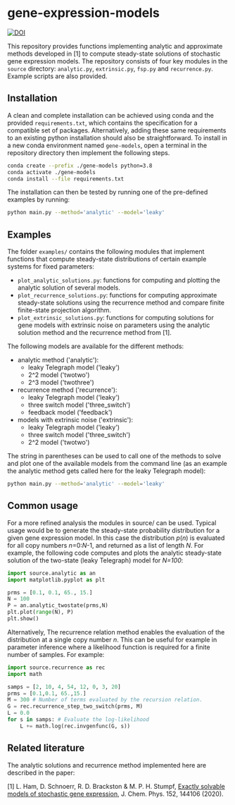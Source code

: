 # gene-expression-models
[![DOI](https://zenodo.org/badge/244686352.svg)](https://zenodo.org/badge/latestdoi/244686352)

This repository provides functions implementing analytic and approximate methods developed in [1] to compute steady-state solutions of stochastic gene expression models. The repository consists of four key modules in the `source` directory: `analytic.py`, `extrinsic.py`, `fsp.py` and `recurrence.py`. Example scripts are also provided.

## Installation

A clean and complete installation can be achieved using conda and the provided `requirements.txt`, which contains the specification for a compatible set of packages. Alternatively, adding these same requirements to an existing python installation should also be straightforward. To install in a new conda environment named `gene-models`, open a terminal in the repository directory then implement the following steps.
```bash
conda create --prefix ./gene-models python=3.8
conda activate ./gene-models
conda install --file requirements.txt
```

The installation can then be tested by running one of the pre-defined examples by running:
```bash
python main.py --method='analytic' --model='leaky'
```

## Examples
The folder `examples/` contains the following modules that implement functions that compute steady-state distributions of certain example systems for fixed parameters:
- `plot_analytic_solutions.py`: functions for computing and plotting the analytic solution of several models.
- `plot_recurrence_solutions.py`: functions for computing approximate steady-state solutions using the recurrence method and compare finite finite-state projection algorithm.
- `plot_extrinsic_solutions.py`: functions for computing solutions for gene models with extrinsic noise on parameters using the analytic solution method and the recurrence method from [1].

The following models are available for the different methods:

- analytic method ('analytic'): 
  * leaky Telegraph model ('leaky')
  * 2^2 model ('twotwo')
  * 2^3 model ('twothree')
- recurrence method ('recurrence'):
    * leaky Telegraph model ('leaky')
    * three switch model ('three_switch')
    * feedback model ('feedback')
- models with extrinsic noise ('extrinsic'):
    * leaky Telegraph model ('leaky')
    * three switch model ('three_switch')
    * 2^2 model ('twotwo')

The string in parentheses can be used to call one of the methods to solve and plot one of the available models from the command line (as an example the analytic method gets called here for the leaky Telegraph model):
```bash
python main.py --method='analytic' --model='leaky'
```

## Common usage
For a more refined analysis the modules in source/ can be used. Typical usage would be to generate the steady-state probability distribution for a given gene expression model. In this case the distribution *p*(*n*) is evaluated for all copy numbers *n*=0:*N*-1, and returned as a list of length *N*. For example, the following code computes and plots the analytic steady-state solution of the two-state (leaky Telegraph) model for *N=100*:
```python
import source.analytic as an
import matplotlib.pyplot as plt

prms = [0.1, 0.1, 65., 15.]
N = 100
P = an.analytic_twostate(prms,N)
plt.plot(range(N), P)
plt.show()
```

Alternatively, The recurrence relation method enables the evaluation of the distribution at a single copy number *n*. This can be useful for example in parameter inference where a likelihood function is required for a finite number of samples. For example:
```python
import source.recurrence as rec
import math

samps = [2, 10, 4, 54, 12, 0, 3, 20]
prms = [0.1,0.1, 65.,15.]
M = 300 # Number of terms evaluated by the recursion relation.
G = rec.recurrence_step_two_switch(prms, M)
L = 0.0
for s in samps: # Evaluate the log-likelihood
    L += math.log(rec.invgenfunc(G, s))
```

## Related literature
The analytic solutions and recurrence method implemented here are described in the paper:

[1] L. Ham, D. Schnoerr, R. D. Brackston & M. P. H. Stumpf, [Exactly solvable models of stochastic gene expression](https://doi.org/10.1063/1.5143540), J. Chem. Phys. 152, 144106 (2020).
